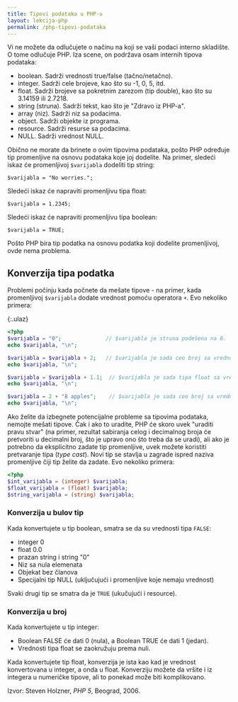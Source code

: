 ```yaml
---
title: Tipovi podataka u PHP-u
layout: lekcija-php
permalink: /php-tipovi-podataka
---
```


Vi ne možete da odlučujete o načinu na koji se vaši podaci interno skladište. O tome odlučuje PHP. Iza scene, on podržava osam internih tipova podataka:
- boolean. Sadrži vrednosti true/false (tačno/netačno).
- integer. Sadrži cele brojeve, kao što su -1, 0, 5, itd.
- float. Sadrži brojeve sa pokretnim zarezom (tip double), kao što su 3.14159 ili
2.7218.
- string (struna). Sadrži tekst, kao što je "Zdravo iz PHP-a".
- array (niz). Sadrži niz sa podacima.
- object. Sadrži objekte iz programa.
- resource. Sadrži resurse sa podacima.
- NULL. Sadrži vrednost NULL.

Obično ne morate da brinete o ovim tipovima podataka, pošto PHP određuje tip promenljive na osnovu podataka koje joj dodelite. Na primer, sledeći iskaz će promenljivoj `$varijabla` dodeliti tip string:
```
$varijabla = "No worries.";
```
Sledeći iskaz će napraviti promenljivu tipa float:
```
$varijabla = 1.2345;
```
Sledeći iskaz će napraviti promenljivu tipa boolean:
```
$varijabla = TRUE;
```

Pošto PHP bira tip podatka na osnovu podatka koji dodelite promenljivoj, ovde nema problema.

## Konverzija tipa podatka

Problemi počinju kada počnete da mešate tipove - na primer, kada promenljivoj `$varijabla` dodate vrednost pomoću operatora `+`. Evo nekoliko primera:

{:.ulaz}
```php
<?php
$varijabla = "0";              // $varijabla je struna podešena na 0.
echo $varijabla, "\n";

$varijabla = $varijabla + 2;   // $varijabla je sada ceo broj sa vrednošću 2.
echo $varijabla, "\n";

$varijabla = $varijabla + 1.1;  // $varijabla je sada tipa float sa vrednošću 3.1.
echo $varijabla, "\n";

$varijabla = 2 + "8 apples";    // $varijabla je sada ceo broj sa vrednošću 10
echo $varijabla, "\n";
```

Ako želite da izbegnete potencijalne probleme sa tipovima podataka, nemojte mešati tipove. Čak i ako to uradite, PHP će skoro uvek "uraditi pravu stvar" (na primer, rezultat sabiranja celog i decimalnog broja će pretvoriti u decimalni broj, što je upravo ono što treba da se uradi), ali ako je potrebno da eksplicitno zadate tip promenljive, uvek možete koristiti pretvaranje tipa (*type cast*). Novi tip se stavlja u zagrade ispred naziva promenljive čiji tip želite da zadate. Evo nekoliko primera:

```php
<?php
$int_varijabla = (integer) $varijabla;
$float_varijabla = (float) $varijabla;
$string_varijabla = (string) $varijabla;
```

### Konverzija u bulov tip

Kada konvertujete u tip boolean, smatra se da su vrednosti tipa `FALSE`:

- integer 0
- float 0.0
- prazan string i string "0"
- Niz sa nula elemenata
- Objekat bez članova
- Specijalni tip NULL (uključujući i promenljive koje nemaju vrednost)

Svaki drugi tip se smatra da je `TRUE` (ukučujući i resource).

### Konverzija u broj

Kada konvertujete u tip integer:
- Boolean FALSE će dati 0 (nula), a Boolean TRUE će dati 1 (jedan).
- Vrednosti tipa float se zaokružuju prema nuli.

Kada konvertujete tip float, konverzija je ista kao kad je vrednost konvertovana u integer, a onda u float. Konverziju možete da vršite i iz integera u numeričke tipove, ali to ponekad može biti komplikovano.


Izvor: Steven Holzner, *PHP 5*, Beograd, 2006.


<script>
  {% include js/jezici.js %}
  {% include js/editor-api.js %}
</script>
